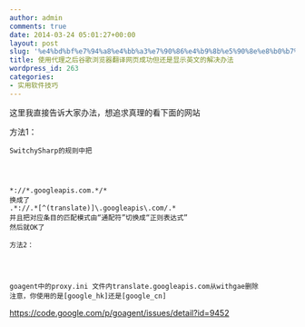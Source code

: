 ```yaml
---
author: admin
comments: true
date: 2014-03-24 05:01:27+00:00
layout: post
slug: '%e4%bd%bf%e7%94%a8%e4%bb%a3%e7%90%86%e4%b9%8b%e5%90%8e%e8%b0%b7%e6%ad%8c%e6%b5%8f%e8%a7%88%e5%99%a8%e7%bf%bb%e8%af%91%e7%bd%91%e9%a1%b5%e6%88%90%e5%8a%9f%e4%bd%86%e8%bf%98%e6%98%af%e6%98%be%e7%a4%ba'
title: 使用代理之后谷歌浏览器翻译网页成功但还是显示英文的解决办法
wordpress_id: 263
categories:
- 实用软件技巧
---
```


这里我直接告诉大家办法，想追求真理的看下面的网站

方法1：

    
    SwitchySharp的规则中把



    
    *://*.googleapis.com.*/*
    换成了
    .*://.*[^(translate)]\.googleapis\.com/.*
    并且把对应条目的匹配模式由“通配符”切换成“正则表达式”
    然后就OK了
    
    方法2：



    
    goagent中的proxy.ini 文件内translate.googleapis.com从withgae删除
    注意，你使用的是[google_hk]还是[google_cn]




https://code.google.com/p/goagent/issues/detail?id=9452
